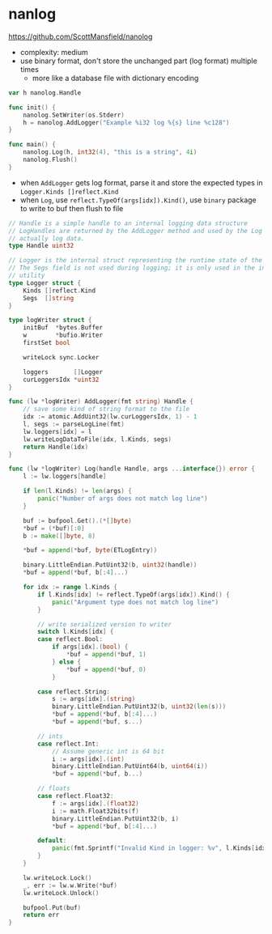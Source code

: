 # nanlog

https://github.com/ScottMansfield/nanolog

- complexity: medium
- use binary format, don't store the unchanged part (log format) multiple times
  - more like a database file with dictionary encoding

````go
var h nanolog.Handle

func init() {
	nanolog.SetWriter(os.Stderr)
	h = nanolog.AddLogger("Example %i32 log %{s} line %c128")
}

func main() {
	nanolog.Log(h, int32(4), "this is a string", 4i)
	nanolog.Flush()
}
````

- when `AddLogger` gets log format, parse it and store the expected types in `Logger.Kinds []reflect.Kind`
- when `Log`, use `reflect.TypeOf(args[idx]).Kind()`, use `binary` package to write to buf then flush to file

````go
// Handle is a simple handle to an internal logging data structure
// LogHandles are returned by the AddLogger method and used by the Log method to
// actually log data.
type Handle uint32

// Logger is the internal struct representing the runtime state of the loggers.
// The Segs field is not used during logging; it is only used in the inflate
// utility
type Logger struct {
	Kinds []reflect.Kind
	Segs  []string
}

type logWriter struct {
	initBuf  *bytes.Buffer
	w        *bufio.Writer
	firstSet bool

	writeLock sync.Locker

	loggers       []Logger
	curLoggersIdx *uint32
}

func (lw *logWriter) AddLogger(fmt string) Handle {
	// save some kind of string format to the file
	idx := atomic.AddUint32(lw.curLoggersIdx, 1) - 1
	l, segs := parseLogLine(fmt)
	lw.loggers[idx] = l
	lw.writeLogDataToFile(idx, l.Kinds, segs)
	return Handle(idx)
}

func (lw *logWriter) Log(handle Handle, args ...interface{}) error {
	l := lw.loggers[handle]

	if len(l.Kinds) != len(args) {
		panic("Number of args does not match log line")
	}

	buf := bufpool.Get().(*[]byte)
	*buf = (*buf)[:0]
	b := make([]byte, 8)

	*buf = append(*buf, byte(ETLogEntry))

	binary.LittleEndian.PutUint32(b, uint32(handle))
	*buf = append(*buf, b[:4]...)

	for idx := range l.Kinds {
		if l.Kinds[idx] != reflect.TypeOf(args[idx]).Kind() {
			panic("Argument type does not match log line")
		}

		// write serialized version to writer
		switch l.Kinds[idx] {
		case reflect.Bool:
			if args[idx].(bool) {
				*buf = append(*buf, 1)
			} else {
				*buf = append(*buf, 0)
			}

		case reflect.String:
			s := args[idx].(string)
			binary.LittleEndian.PutUint32(b, uint32(len(s)))
			*buf = append(*buf, b[:4]...)
			*buf = append(*buf, s...)

		// ints
		case reflect.Int:
			// Assume generic int is 64 bit
			i := args[idx].(int)
			binary.LittleEndian.PutUint64(b, uint64(i))
			*buf = append(*buf, b...)

		// floats
		case reflect.Float32:
			f := args[idx].(float32)
			i := math.Float32bits(f)
			binary.LittleEndian.PutUint32(b, i)
			*buf = append(*buf, b[:4]...)

		default:
			panic(fmt.Sprintf("Invalid Kind in logger: %v", l.Kinds[idx]))
		}
	}

	lw.writeLock.Lock()
	_, err := lw.w.Write(*buf)
	lw.writeLock.Unlock()

	bufpool.Put(buf)
	return err
}
````